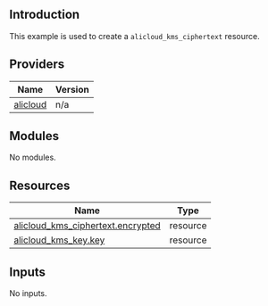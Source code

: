 <!-- BEGIN_TF_DOCS -->
## Introduction

This example is used to create a `alicloud_kms_ciphertext` resource.

## Providers

| Name | Version |
|------|---------|
| <a name="provider_alicloud"></a> [alicloud](#provider\_alicloud) | n/a |

## Modules

No modules.

## Resources

| Name | Type |
|------|------|
| [alicloud_kms_ciphertext.encrypted](https://registry.terraform.io/providers/aliyun/alicloud/latest/docs/resources/kms_ciphertext) | resource |
| [alicloud_kms_key.key](https://registry.terraform.io/providers/aliyun/alicloud/latest/docs/resources/kms_key) | resource |

## Inputs

No inputs.
<!-- END_TF_DOCS -->    